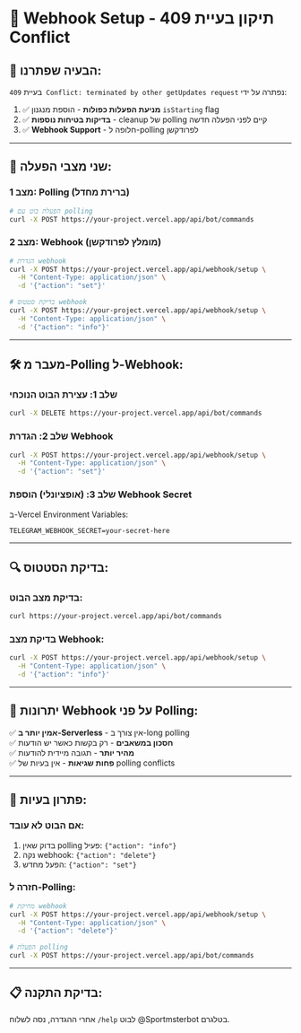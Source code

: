 # 🔗 Webhook Setup - תיקון בעיית 409 Conflict

## 🚨 **הבעיה שפתרנו:**
בעיית `409 Conflict: terminated by other getUpdates request` נפתרה על ידי:

1. ✅ **מניעת הפעלות כפולות** - הוספת מנגנון `isStarting` flag
2. ✅ **בדיקות בטיחות נוספות** - cleanup של polling קיים לפני הפעלה חדשה
3. ✅ **Webhook Support** - חלופה ל-polling לפרודקשן

---

## 🔄 **שני מצבי הפעלה:**

### **מצב 1: Polling (ברירת מחדל)**
```bash
# הפעלת בוט עם polling
curl -X POST https://your-project.vercel.app/api/bot/commands
```

### **מצב 2: Webhook (מומלץ לפרודקשן)**
```bash
# הגדרת webhook
curl -X POST https://your-project.vercel.app/api/webhook/setup \
  -H "Content-Type: application/json" \
  -d '{"action": "set"}'

# בדיקת סטטוס webhook
curl -X POST https://your-project.vercel.app/api/webhook/setup \
  -H "Content-Type: application/json" \
  -d '{"action": "info"}'
```

---

## 🛠️ **מעבר מ-Polling ל-Webhook:**

### **שלב 1: עצירת הבוט הנוכחי**
```bash
curl -X DELETE https://your-project.vercel.app/api/bot/commands
```

### **שלב 2: הגדרת Webhook**
```bash
curl -X POST https://your-project.vercel.app/api/webhook/setup \
  -H "Content-Type: application/json" \
  -d '{"action": "set"}'
```

### **שלב 3: (אופציונלי) הוספת Webhook Secret**
ב-Vercel Environment Variables:
```env
TELEGRAM_WEBHOOK_SECRET=your-secret-here
```

---

## 🔍 **בדיקת הסטטוס:**

### **בדיקת מצב הבוט:**
```bash
curl https://your-project.vercel.app/api/bot/commands
```

### **בדיקת מצב Webhook:**
```bash
curl -X POST https://your-project.vercel.app/api/webhook/setup \
  -H "Content-Type: application/json" \
  -d '{"action": "info"}'
```

---

## 🎯 **יתרונות Webhook על פני Polling:**

✅ **אמין יותר ב-Serverless** - אין צורך ב-long polling  
✅ **חסכון במשאבים** - רק בקשות כאשר יש הודעות  
✅ **מהיר יותר** - תגובה מיידית להודעות  
✅ **פחות שגיאות** - אין בעיות של polling conflicts  

---

## 🚨 **פתרון בעיות:**

### **אם הבוט לא עובד:**
1. בדוק שאין polling פעיל: `{"action": "info"}`
2. נקה webhook: `{"action": "delete"}`  
3. הפעל מחדש: `{"action": "set"}`

### **חזרה ל-Polling:**
```bash
# מחיקת webhook
curl -X POST https://your-project.vercel.app/api/webhook/setup \
  -H "Content-Type: application/json" \
  -d '{"action": "delete"}'

# הפעלת polling
curl -X POST https://your-project.vercel.app/api/bot/commands
```

---

## 📋 **בדיקת התקנה:**
אחרי ההגדרה, נסה לשלוח `/help` לבוט @Sportmsterbot בטלגרם.